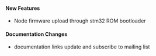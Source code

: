 #### New Features
* Node firmware upload through stm32 ROM bootloader

#### Documentation Changes
* documentation links update and subscribe to mailing list